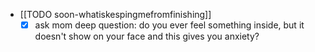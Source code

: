   * [[TODO soon-whatiskespingmefromfinishing]]
    * [x] ask mom deep question: do you ever feel something inside, but it doesn't show on your face and this gives you anxiety?
